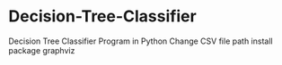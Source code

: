 # Decision-Tree-Classifier
Decision Tree Classifier Program in Python
Change CSV file path
install package graphviz
